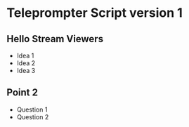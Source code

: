 # Teleprompter Script version 1

## Hello Stream Viewers

* Idea 1
* Idea 2
* Idea 3

## Point 2

* Question 1
* Question 2
